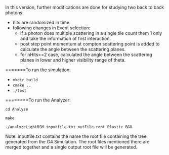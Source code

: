In this version, further modifications are done for studying two back to back photons:
- hits are randomized in time.
- following changes in Event selection:
  - if a photon does multiple scattering in a single tile count them 1 only and take the information of first interaction.
  - post step point momentum at compton scattering point is added to calculate the angle between the scattering planes.
  - for nHits>=2 case, calculated the angle between the scattering planes in lower and higher visibility range of theta. 

=======To run the simulation:
- `mkdir build`
- `cmake ..`
- `./test`

========To run the Analyzer:

`cd Analyze`

`make`

`./analyzeLightBSM inputfile.txt outFile.root Plastic_BGO`

Note: inputfile.txt contains the name the root file containing the tree generated from the G4 Simulation. The root files mentioned there are merged together and a single output root file will be generated.